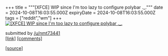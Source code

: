 +++
title = """[XFCE] WIP since I'm too lazy to configure polybar ._."""
date = 2024-10-08T16:03:55.000Z
expiryDate = 2024-10-08T16:03:55.000Z
tags = ["reddit","wm"]
+++
[![[XFCE] WIP since I'm too lazy to configure polybar ._.](https://preview.redd.it/echjbs9k2ktd1.png?width=640&crop=smart&auto=webp&s=e00bd8c97e89593a4657f536df34b7edb129349d "[XFCE] WIP since I'm too lazy to configure polybar ._.")](https://www.reddit.com/r/unixporn/comments/1fz3ers/xfce_wip_since_im_too_lazy_to_configure_polybar/)

submitted by [/u/nmt73441](https://www.reddit.com/user/nmt73441)  
[\[link\]](https://i.redd.it/echjbs9k2ktd1.png) [\[comments\]](https://www.reddit.com/r/unixporn/comments/1fz3ers/xfce_wip_since_im_too_lazy_to_configure_polybar/)

[[source]](https://www.reddit.com/r/unixporn/comments/1fz3ers/xfce_wip_since_im_too_lazy_to_configure_polybar/)
